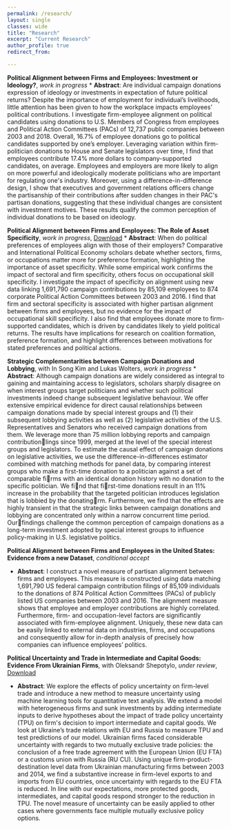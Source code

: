 ```yaml
---
permalink: /research/
layout: single
classes: wide
title: "Research"
excerpt: "Current Research"
author_profile: true
redirect_from:

---
```


<!-- **Political Alignment between Firms and Employees: Investment or Ideology?**, _work in progress_
  * **Abstract**: Does political alignment between firms and employees affect lobbying effectiveness of firms? Existing theoretical models lead to opposite theoretical expectations. Collective action theory would predict that more politically cohesive firms will be more likely to lobby and hence, be more effective in achieving their political goals. However, from an investment theory perspective firms which split donations equally between parties would lobby more effectively, hedging their bets in the case of political change. I theorize that politically aligned companies will be more likely to overcome collective action problems and engage in lobbying in the first place, but that companies splitting donations between parties will be more effective in getting preferred legislation passed, on average. I test these expectations using linked US campaign finance and lobbying data between 1999 and 2016. First, I match campaign donations of firms and employees to bill-level lobbying activity of the same companies. Second, I test the impact of alignment on the number of bills lobbied and the likelihood of bill passage. The paper reconciles collective action and investment theory perspectives on corporate political activity and provides an empirical contribution by linking large-scale data on lobbying and campaign donations at the firm-level. -->

  **Political Alignment between Firms and Employees: Investment or Ideology?**, _work in progress_
    * **Abstract**: Are individual campaign donations expression of ideology or investments in expectation of future political returns? Despite the importance of employment for individual’s livelihoods, little attention has been given to how the workplace impacts employees’ political contributions. I investigate firm-employee alignment on political candidates using donations to U.S. Members of Congress from employees and Political Action Committees (PACs) of 12,737 public companies between 2003 and 2018. Overall, 16.7\% of employee donations go to political candidates supported by one’s employer. Leveraging variation within firm-politician donations to House and Senate legislators over time, I find that employees contribute 17.4\% more dollars to company-supported candidates, on average. Employees and employers are more likely to align on more powerful and ideologically moderate politicians who are important for regulating one's industry. Moreover, using a difference-in-difference design, I show that executives and government relations officers change the partisanship of their contributions after sudden changes in their PAC's partisan donations, suggesting that these individual changes are consistent with investment motives. These results qualify the common perception of individual donations to be based on ideology.

  **Political Alignment between Firms and Employees: The Role of Asset Specificity**, _work in progress_, [Download](https://www.dropbox.com/s/8w2lrtmof3b64p2/firm_empl_align_apr19.pdf?dl=0)
    * **Abstract**:  When do political preferences of employees align with those of their employers? Comparative and International Political Economy scholars debate whether sectors, firms, or occupations matter more for preference formation, highlighting the importance of asset specificity. While some empirical work confirms the impact of sectoral and firm specificity, others focus on occupational skill specificity. I investigate the impact of specificity on alignment using new data linking 1,691,790 campaign contributions by 85,109 employees to 874 corporate Political Action Committees between 2003 and 2016. I find that firm and sectoral specificity is associated with higher partisan alignment between firms and employees, but no evidence for the impact of occupational skill specificity. I also find that employees donate more to firm-supported candidates, which is driven by candidates likely to yield political returns. The results have implications for research on coalition formation, preference formation, and highlight differences between motivations for stated preferences and political actions.


  **Strategic Complementarities between Campaign Donations and Lobbying**, with In Song Kim and Lukas Wolters, _work in progress_
    * **Abstract**: Although campaign donations are widely considered as integral to gaining and maintaining access to legislators, scholars sharply disagree on when interest groups target politicians and whether such political investments indeed change subsequent legislative behaviour. We offer extensive empirical evidence for direct causal relationships between campaign donations made by special interest groups and (1) their subsequent lobbying activities as well as (2) legislative activities of the U.S. Representatives and Senators who received campaign donations from them. We leverage more than 75 million lobbying reports and campaign contributionlings since 1999, merged at the level of the special interest groups and legislators. To estimate the causal effect of campaign donations on legislative activities, we use the difference-in-differences estimator combined with matching methods for panel data, by comparing interest groups who make a first-time donation to a politician against a set of comparable firms with an identical donation history with no donation to the specific politician. We find that first-time donations result in an 11% increase in the probability that the targeted politician introduces legislation that is lobbied by the donatingrm. Furthermore, we find that the effects are highly transient in that the strategic links between campaign donations and lobbying are concentrated only within a narrow concurrent time period. Ourfindings challenge the common perception of campaign donations as a long-term investment adopted by special interest groups to influence policy-making in U.S. legislative politics.


**Political Alignment between Firms and Employees in the United States: Evidence from a new Dataset**, _conditional accept_
  * **Abstract**: I construct a novel measure of partisan alignment between firms and employees. This measure is constructed using data matching 1,691,790 US federal campaign contribution filings of 85,109 individuals to the donations of 874 Political Action Committees (PACs) of publicly listed US companies between 2003 and 2016. The alignment measure shows that employee and employer contributions are highly correlated. Furthermore, firm- and occupation-level factors are significantly associated with firm-employee alignment. Uniquely, these new data can be easily linked to external data on industries, firms, and occupations and consequently allow for in-depth analysis of precisely how companies can influence employees’ politics.


**Political Uncertainty and Trade in Intermediate and Capital Goods: Evidence From Ukrainian Firms**, with Oleksandr Shepotylo, _under review_, [Download](https://www.dropbox.com/s/z075tutl50r1106/writing_sample_tpu_Jan_Stuckatz.pdf?dl=0)
  * **Abstract**: We explore the effects of policy uncertainty on firm-level trade and introduce a new method to measure uncertainty using machine learning tools for quantitative text analysis. We extend a model with heterogeneous firms and sunk investments by adding intermediate inputs to derive hypotheses about the impact of trade policy uncertainty (TPU) on firm's decision to import intermediate and capital goods. We look at Ukraine’s trade relations with EU and Russia to measure TPU and test predictions of our model. Ukrainian firms faced considerable uncertainty with regards to two mutually exclusive trade policies: the conclusion of a free trade agreement with the European Union (EU FTA) or a customs union with Russia (RU CU). Using unique firm-product-destination level data from Ukrainian manufacturing firms between 2003 and 2014, we find a substantive increase in firm-level exports to and imports from EU countries, once uncertainty with regards to the EU FTA is reduced. In line with our expectations, more protected goods, intermediates, and capital goods respond stronger to the reduction in TPU. The novel measure of uncertainty can be easily applied to other cases where governments face multiple mutually exclusive policy options.   

<!---
#{% include base_path %}
#{% for post in site.pages %}
#{% include archive-single.html %}
#{% endfor %}
-->
